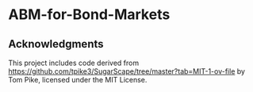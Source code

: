 # ABM-for-Bond-Markets

## Acknowledgments
This project includes code derived from https://github.com/tpike3/SugarScape/tree/master?tab=MIT-1-ov-file by Tom Pike,
licensed under the MIT License.

